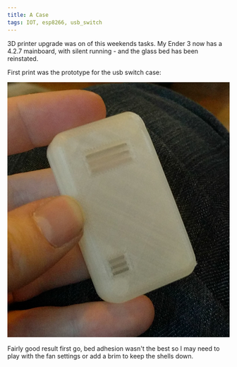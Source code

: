 ```yaml
---
title: A Case
tags: IOT, esp8266, usb_switch
---
```


3D printer upgrade was on of this weekends tasks. My Ender 3 now has a 4.2.7 mainboard, with silent running - and the glass bed has been reinstated.

First print was the prototype for the usb switch case:

![Case Prototype](/assets/images/2021-01-30-1.jpg)

Fairly good result first go, bed adhesion wasn't the best so I may need to play with the fan settings or add a brim to keep the shells down.
